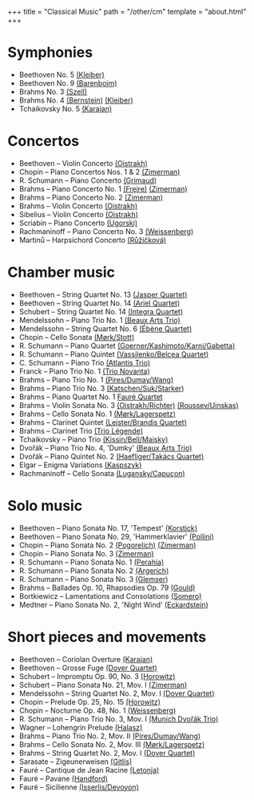 +++
title = "Classical Music"
path = "/other/cm"
template = "about.html"
+++

# Symphonies

* Beethoven No. 5 [(Kleiber)](https://www.youtube.com/watch?v=WFifaY_eZU0)
* Beethoven No. 9 [(Barenboim)](https://www.youtube.com/watch?v=HljSXSm6v9M)
* Brahms No. 3 [(Szell)](https://www.youtube.com/watch?v=So8MM06OhGQ)
* Brahms No. 4 [(Bernstein)](https://www.youtube.com/watch?v=ckuUq7im8H4) [(Kleiber)](https://www.youtube.com/watch?v=wxB5vkZy7nM)
* Tchaikovsky No. 5 [(Karajan)](https://www.youtube.com/watch?v=NeNeQrUXymg)

# Concertos

* Beethoven – Violin Concerto [(Oistrakh)](https://www.youtube.com/watch?v=ZLllWipBTDc)
* Chopin – Piano Concertos Nos. 1 & 2 [(Zimerman)](https://www.youtube.com/watch?v=5BLU-CaKIt8&list=OLAK5uy_lYoRMn5PjDGe41z1MoD6sfbEOH3VwkePM)
* R. Schumann – Piano Concerto [(Grimaud)](https://www.youtube.com/watch?v=NCeTl85p-WU)
* Brahms – Piano Concerto No. 1 [(Freire)](https://www.youtube.com/watch?v=rDhBywJ5zCU) [(Zimerman)](https://www.youtube.com/watch?v=OrmeHjUG-0k&list=OLAK5uy_keyr8G67Fjw6KjVQmjsEzDwG_WAMmKUEM)
* Brahms – Piano Concerto No. 2 [(Zimerman)](https://www.youtube.com/watch?v=tWoFaPwbzqE)
* Brahms – Violin Concerto [(Oistrakh)](https://www.youtube.com/watch?v=KkfgFuCUe8w) 
* Sibelius – Violin Concerto [(Oistrakh)](https://www.youtube.com/watch?v=M-P183jzdfw)
* Scriabin – Piano Concerto [(Ugorski)](https://www.youtube.com/watch?v=F734PyD3NAw)
* Rachmaninoff – Piano Concerto No. 3 [(Weissenberg)](https://www.youtube.com/watch?v=aSXtXLAVgkE) 
* Martinů – Harpsichord Concerto [(Růžičková)](https://www.youtube.com/watch?v=f6bMUPmWeCE)

# Chamber music

* Beethoven – String Quartet No. 13 [(Jasper Quartet)](https://www.youtube.com/watch?v=a7wk0M125JM)
* Beethoven – String Quartet No. 14 [(Ariel Quartet)](https://www.youtube.com/watch?v=FUob2dcQTWA)
* Schubert – String Quartet No. 14 [(Integra Quartet)](https://www.youtube.com/watch?v=yWxlmjaNk8A)
* Mendelssohn – Piano Trio No. 1 [(Beaux Arts Trio)](https://www.youtube.com/watch?v=KioVcstEF9E)
* Mendelssohn – String Quartet No. 6 [(Ébène Quartet)](https://www.youtube.com/watch?v=beB-Vu8GuEs&list=PLq8wD17N4Ia1LNs8k34S9WVmMpr8hwexs)
* Chopin – Cello Sonata [(Mørk/Stott)](https://www.youtube.com/watch?v=E2az8ch_EIU)
* R. Schumann – Piano Quartet [(Goerner/Kashimoto/Karni/Gabetta)](https://www.youtube.com/watch?v=cu8tUCvBN34)
* R. Schumann – Piano Quintet [(Vassilenko/Belcea Quartet)](https://youtu.be/EV3hBRtnDkA?feature=shared&t=123)
* C. Schumann – Piano Trio [(Atlantis Trio)](https://www.youtube.com/watch?v=udZiIvt4w24)
* Franck – Piano Trio No. 1 [(Trio Novanta)](https://www.youtube.com/watch?v=izzXp0aOL2I)
* Brahms – Piano Trio No. 1 [(Pires/Dumay/Wang)](https://www.youtube.com/watch?v=XKqIHLb5_mk)
* Brahms – Piano Trio No. 3 [(Katschen/Suk/Starker)](https://www.youtube.com/watch?v=qqq6FAI9i1s)
* Brahms – Piano Quartet No. 1 [Fauré Quartet](https://www.youtube.com/watch?v=7BPX4ppMFQY)
* Brahms – Violin Sonata No. 3 [(Oistrakh/Richter)](https://www.youtube.com/watch?v=VRn_8BtYjT8) [(Roussev/Uinskas)](https://www.youtube.com/watch?v=RTGEazhKC-4)
* Brahms – Cello Sonata No. 1 [(Mørk/Lagerspetz)](https://www.youtube.com/watch?v=nPLVscIpH-0)
* Brahms – Clarinet Quintet [(Leister/Brandis Quartet)](https://www.youtube.com/watch?v=RU9WlDIkuRE) 
* Brahms – Clarinet Trio [(Trio Légende)](https://www.youtube.com/watch?v=1oYTSEDvASA)
* Tchaikovsky – Piano Trio [(Kissin/Bell/Maisky)](https://www.youtube.com/watch?v=3M8KKABLhVo)
* Dvořák – Piano Trio No. 4, 'Dumky' [(Beaux Arts Trio)](https://www.youtube.com/watch?v=vDPkMvUAgqo)
* Dvořák – Piano Quintet No. 2 [(Haefliger/Takács Quartet)](https://www.youtube.com/watch?v=_qz6y-ME8zs)
* Elgar – Enigma Variations [(Kaspszyk)](https://www.youtube.com/watch?v=vLNLvcBmoqo)
* Rachmaninoff – Cello Sonata [(Lugansky/Capuçon)](https://www.youtube.com/watch?v=KkcJBjuCuPY)

# Solo music

* Beethoven – Piano Sonata No. 17, 'Tempest' [(Korstick)](https://www.youtube.com/watch?v=hl_6lAvMsKE)
* Beethoven – Piano Sonata No. 29, 'Hammerklavier' [(Pollini)](https://www.youtube.com/watch?v=0vH726tBg70)
* Chopin – Piano Sonata No. 2 [(Pogorelich)](https://www.youtube.com/watch?v=gHZHy2B6MCc) [(Zimerman)](https://www.youtube.com/watch?v=DhB59YCvxuw)
* Chopin – Piano Sonata No. 3 [(Zimerman)](https://www.youtube.com/watch?v=qbd9-hYXK9M)
* R. Schumann – Piano Sonata No. 1 [(Perahia)](https://www.youtube.com/watch?v=ruV4V5mPwW8)
* R. Schumann – Piano Sonata No. 2 [(Argerich)](https://www.youtube.com/watch?v=UjlO0ABn3vQ)
* R. Schumann – Piano Sonata No. 3 [(Glemser)](https://www.youtube.com/watch?v=EClZICLRxrE)
* Brahms – Ballades Op. 10,  Rhapsodies Op. 79 [(Gould)](https://www.youtube.com/watch?v=udEaG2A9kUs)
* Bortkiewicz – Lamentations and Consolations [(Somero)](https://www.youtube.com/watch?v=2-NCL7vnKZM)
* Medtner – Piano Sonata No. 2, 'Night Wind' [(Eckardstein)](https://www.youtube.com/watch?v=KhsD1MeQaXM)

# Short pieces and movements

* Beethoven – Coriolan Overture [(Karajan)](https://www.youtube.com/watch?v=DzINFjNPmqI)
* Beethoven – Grosse Fuge [(Dover Quartet)](https://www.youtube.com/watch?v=MVJt4t4RIcw)
* Schubert – Impromptu Op. 90, No. 3 [(Horowitz)](https://www.youtube.com/watch?v=LgHyKuC6tQs)
* Schubert – Piano Sonata No. 21, Mov. I [(Zimerman)](https://www.youtube.com/watch?v=Z1kRFDA7orU)
* Mendelssohn – String Quartet No. 2, Mov. I [(Dover Quartet)](https://www.youtube.com/watch?v=FwtACU4NR3M)
* Chopin – Prelude Op. 25, No. 15 [(Horowitz)](https://www.youtube.com/watch?v=LnxiRjzB6S4) 
* Chopin – Nocturne Op. 48, No. 1 [(Weissenberg)](https://www.youtube.com/watch?v=KRuPvuCe-LM) 
* R. Schumann – Piano Trio No. 3, Mov. I [(Munich Dvořák Trio)](https://www.youtube.com/watch?v=C0oFKoIs4z4)
* Wagner – Lohengrin Prelude [(Halasz)](https://www.youtube.com/watch?v=n2gRwvUVMqI)
* Brahms – Piano Trio No. 2, Mov. II [(Pires/Dumay/Wang)](https://www.youtube.com/watch?v=Fy3CP6JfFyI)
* Brahms – Cello Sonata No. 2, Mov. III [(Mørk/Lagerspetz)](https://youtu.be/sBq93Qt-VOo?feature=shared&t=1010)
* Brahms – String Quartet No. 2, Mov. I [(Dover Quartet)](https://www.youtube.com/watch?v=pIjjH4VDOiU)
* Sarasate – Zigeunerweisen [(Gitlis)](https://www.youtube.com/watch?v=V0pFYZOtGbs)
* Fauré – Cantique de Jean Racine [(Letonja)](https://www.youtube.com/watch?v=yVAY_AgHHp4)
* Fauré – Pavane [(Handford)](https://www.youtube.com/watch?v=Jw8PurepHxk)
* Fauré – Sicilienne [(Isserlis/Devoyon)](https://www.youtube.com/watch?v=byDBJ8yDxO8)
